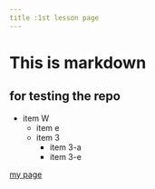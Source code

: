 ```yaml
---
title :1st lesson page
---
```


# This is markdown
## for testing the repo

* item W
    * item e
    * item 3
        * item 3-a 
        * item 3-e
        
[my page](www.google.com)